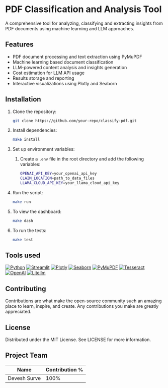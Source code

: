 # PDF Classification and Analysis Tool

A comprehensive tool for analyzing, classifying and extracting insights from PDF documents using machine learning and LLM approaches.

## Features

- PDF document processing and text extraction using PyMuPDF
- Machine learning based document classification
- LLM-powered content analysis and insights generation
- Cost estimation for LLM API usage
- Results storage and reporting
- Interactive visualizations using Plotly and Seaborn

## Installation

1. Clone the repository:
    ```bash
    git clone https://github.com/your-repo/classify-pdf.git
    ```

2. Install dependencies:
    ```bash
    make install
    ```
3. Set up environment variables: 
    1. Create a `.env` file in the root directory and add the following variables:
        ```bash
        OPENAI_API_KEY=your_openai_api_key
        CLAIM_LOCATION=path_to_data_files
        LLAMA_CLOUD_API_KEY=your_llama_cloud_api_key
        ```

4. Run the script:
    ```bash
    make run
    ```

5. To view the dashboard:
    ```bash
    make dash
    ``` 

6. To run the tests:
    ```bash
    make test
    ```

## Tools used
[![Python](https://img.shields.io/badge/Python-3776AB?style=for-the-badge&logo=python&logoColor=white)](https://www.python.org/)
[![Streamlit](https://img.shields.io/badge/Streamlit-FF4B4B?style=for-the-badge&logo=streamlit&logoColor=white)](https://streamlit.io/)
[![Plotly](https://img.shields.io/badge/Plotly-2396F3?style=for-the-badge&logo=plotly&logoColor=white)](https://plotly.com/)
[![Seaborn](https://img.shields.io/badge/Seaborn-1B998B?style=for-the-badge&logo=seaborn&logoColor=white)](https://seaborn.pydata.org/)
[![PyMuPDF](https://img.shields.io/badge/PyMuPDF-1B998B?style=for-the-badge&logo=pymupdf&logoColor=white)](https://pymupdf.readthedocs.io/en/latest/)
[![Tesseract](https://img.shields.io/badge/Tesseract-1B998B?style=for-the-badge&logo=tesseract&logoColor=white)](https://github.com/madmaze/pytesseract)
[![OpenAI](https://img.shields.io/badge/OpenAI-412991?style=for-the-badge&logo=openai&logoColor=white)](https://openai.com/)
[![Litellm](https://img.shields.io/badge/Litellm-412991?style=for-the-badge&logo=litellm&logoColor=white)](https://litellm.com/)

## Contributing
Contributions are what make the open-source community such an amazing place to learn, inspire, and create. Any contributions you make are greatly appreciated.

## License
Distributed under the MIT License. See LICENSE for more information.

## Project Team
Name | Contribution %| 
--- |--- | 
Devesh Surve | 100% |



